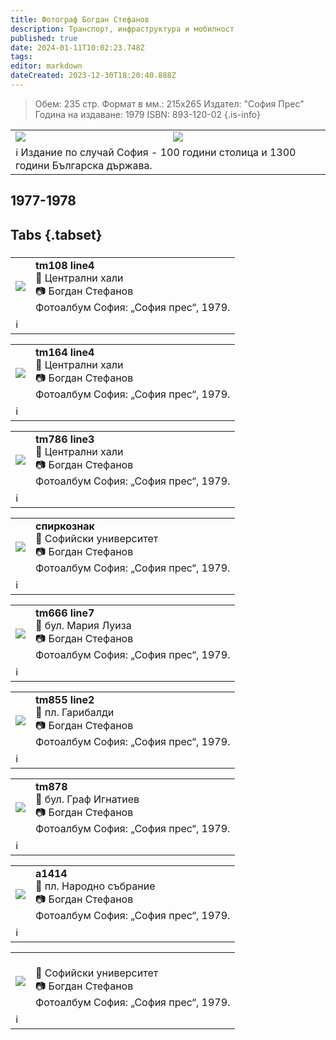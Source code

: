 ```yaml
---
title: Фотограф Богдан Стефанов
description: Транспорт, инфраструктура и мобилност
published: true
date: 2024-01-11T10:02:23.748Z
tags: 
editor: markdown
dateCreated: 2023-12-30T18:20:40.888Z
---
```


>Обем: 235 стр. Формат в мм.: 215х265 Издател: "София Прес" Година на издаване: 1979 ISBN: 893-120-02
{.is-info}

<!--следващ пост--> 
<div class="table-responsive"><table style="width:100%"><tr>
<td><img src="https://lh3.google.com/u/0/d/1AizZjLznNAZ8xdFqoev7LkizZO3F0eSB"></td>
<td><img src="https://lh3.google.com/u/0/d/1xGgOwCFLm7gsgECc9RKAp9U0L3k1SEPr"></td></tr>
  <td colspan=2 >ℹ️ Издание по случай София - 100 години столица и 1300 години Българска държава.</td></table></div>
  


  
  
## 1977-1978
## Tabs {.tabset}
###
<!--следващ пост--> 
<div class="table-responsive"><table style="width:100%"><tr>
<td><img src="https://lh3.google.com/u/0/d/1bPU69aAge8pCo-Y1iyUAEtuqcFNIli0U"></td>
<td><b>tm108 line4</b><br>📌 Централни хали<br> 📷 Богдан Стефанов <br>Фотоалбум София: „София прес“, 1979.</td></tr>
  <td colspan=2 >ℹ️ </td></table></div>
  

<!--следващ пост--> 
<div class="table-responsive"><table style="width:100%"><tr>
<td><img src="https://lh3.google.com/u/0/d/1rOcByw76Hq-_KeQuYEr3e8YPgCFVbWzP"></td>
<td><b>tm164 line4</b><br>📌 Централни хали<br> 📷 Богдан Стефанов <br>Фотоалбум София: „София прес“, 1979.</td></tr>
  <td colspan=2 >ℹ️ </td></table></div>
  
  
<!--следващ пост--> 
<div class="table-responsive"><table style="width:100%"><tr>
<td><img src="https://lh3.google.com/u/0/d/1d9O_g4IuIYU7ZNe7FwVmiWvTVhN7wWHn"></td>
<td><b>tm786 line3</b><br>📌 Централни хали<br> 📷 Богдан Стефанов <br>Фотоалбум София: „София прес“, 1979.</td></tr>
  <td colspan=2 >ℹ️ </td></table></div>
  
<!--следващ пост--> 
<div class="table-responsive"><table style="width:100%"><tr>
<td><img src="https://lh3.google.com/u/0/d/1iXbdsCpJNsQtDYNftu2rso8bElYsUp4A"></td>
<td><b>спиркознак</b><br>📌 Софийски университет<br> 📷 Богдан Стефанов <br>Фотоалбум София: „София прес“, 1979.</td></tr>
  <td colspan=2 >ℹ️ </td></table></div>

<!--следващ пост--> 
<div class="table-responsive"><table style="width:100%"><tr>
<td><img src="https://lh3.google.com/u/0/d/1BGKB5f4qfFVGhXXNjJFKOQ1sX8ljD-3d"></td>
<td><b>tm666 line7</b><br>📌 бул. Мария Луиза<br> 📷 Богдан Стефанов <br>Фотоалбум София: „София прес“, 1979.</td></tr>
  <td colspan=2 >ℹ️ </td></table></div>
  
<!--следващ пост--> 
<div class="table-responsive"><table style="width:100%"><tr>
<td><img src="https://lh3.google.com/u/0/d/1FwuVLOvWWvnFkndm13HavU0cGwcxM-nP"></td>
<td><b>tm855 line2</b><br>📌 пл. Гарибалди<br> 📷 Богдан Стефанов <br>Фотоалбум София: „София прес“, 1979.</td></tr>
  <td colspan=2 >ℹ️ </td></table></div>
  
<!--следващ пост--> 
<div class="table-responsive"><table style="width:100%"><tr>
<td><img src="https://lh3.google.com/u/0/d/1unLrV-7MI1jEHzJ4Sq9fK2yWv_JoywhH"></td>
<td><b>tm878</b><br>📌 бул. Граф Игнатиев<br> 📷 Богдан Стефанов <br>Фотоалбум София: „София прес“, 1979.</td></tr>
  <td colspan=2 >ℹ️ </td></table></div>
  
<!--следващ пост--> 
<div class="table-responsive"><table style="width:100%"><tr>
<td><img src="https://lh3.google.com/u/0/d/1i-EkMUr-BC4jfl2brjPXxsBNkJFpwErK"></td>
<td><b>a1414</b><br>📌 пл. Народно събрание<br> 📷 Богдан Стефанов <br>Фотоалбум София: „София прес“, 1979.</td></tr>
  <td colspan=2 >ℹ️ </td></table></div>
  
<!--следващ пост--> 
<div class="table-responsive"><table style="width:100%"><tr>
<td><img src="https://lh3.google.com/u/0/d/1GYpsxWWcvtsgKH9P4RE3bQrBCG5pWrzK"></td>
<td><br>📌 Софийски университет<br> 📷 Богдан Стефанов <br>Фотоалбум София: „София прес“, 1979.</td></tr>
  <td colspan=2 >ℹ️ </td></table></div>  

